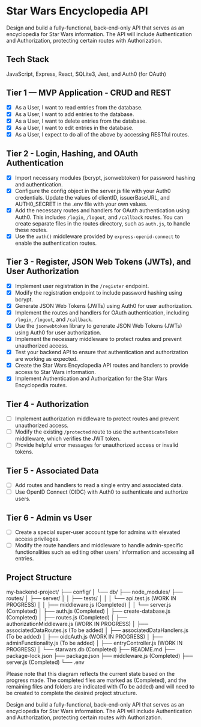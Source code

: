 # Star Wars Encyclopedia API

Design and build a fully-functional, back-end-only API that serves as an encyclopedia for Star Wars information. The API will include Authentication and Authorization, protecting certain routes with Authorization.

## Tech Stack

JavaScript, Express, React, SQLite3, Jest, and Auth0 (for OAuth)

## Tier 1 — MVP Application - CRUD and REST

- [x] As a User, I want to read entries from the database.
- [x] As a User, I want to add entries to the database.
- [x] As a User, I want to delete entries from the database.
- [x] As a User, I want to edit entries in the database.
- [x] As a User, I expect to do all of the above by accessing RESTful routes.

## Tier 2 - Login, Hashing, and OAuth Authentication

- [x] Import necessary modules (bcrypt, jsonwebtoken) for password hashing and authentication.
- [x] Configure the config object in the server.js file with your Auth0 credentials. Update the values of clientID, issuerBaseURL, and AUTH0_SECRET in the .env file with your own values.
- [x] Add the necessary routes and handlers for OAuth authentication using Auth0. This includes `/login`, `/logout`, and `/callback` routes. You can create separate files in the routes directory, such as `auth.js`, to handle these routes.
- [x] Use the `auth()` middleware provided by `express-openid-connect` to enable the authentication routes.

## Tier 3 - Register, JSON Web Tokens (JWTs), and User Authorization

- [x] Implement user registration in the `/register` endpoint.
- [x] Modify the registration endpoint to include password hashing using bcrypt.
- [x] Generate JSON Web Tokens (JWTs) using Auth0 for user authorization.
- [x] Implement the routes and handlers for OAuth authentication, including `/login`, `/logout`, and `/callback`.
- [x] Use the `jsonwebtoken` library to generate JSON Web Tokens (JWTs) using Auth0 for user authorization.
- [x] Implement the necessary middleware to protect routes and prevent unauthorized access.
- [x] Test your backend API to ensure that authentication and authorization are working as expected.
- [x] Create the Star Wars Encyclopedia API routes and handlers to provide access to Star Wars information.
- [x] Implement Authentication and Authorization for the Star Wars Encyclopedia routes.

## Tier 4 - Authorization

- [ ] Implement authorization middleware to protect routes and prevent unauthorized access.
- [ ] Modify the existing `/protected` route to use the `authenticateToken` middleware, which verifies the JWT token.
- [ ] Provide helpful error messages for unauthorized access or invalid tokens.

## Tier 5 - Associated Data

- [ ] Add routes and handlers to read a single entry and associated data.
- [ ] Use OpenID Connect (OIDC) with Auth0 to authenticate and authorize users.

## Tier 6 - Admin vs User

- [ ] Create a special super-user account type for admins with elevated access privileges.
- [ ] Modify the route handlers and middleware to handle admin-specific functionalities such as editing other users' information and accessing all entries.

## Project Structure

my-backend-project/
├── config/
│   └── db/
├── node_modules/
├── routes/
│   ├── server/
│   │   ├── tests/
│   │   │   └── api.test.js (WORK IN PROGRESS)
│   │   ├── middleware.js (Completed)
│   │   └── server.js (Completed)
│   ├── auth.js (Completed)
│   ├── create-database.js (Completed)
│   ├── routes.js (Completed)
│   ├── authorizationMiddleware.js (WORK IN PROGRESS)
│   ├── associatedDataRoutes.js (To be added)
│   ├── associatedDataHandlers.js (To be added)
│   ├── oidcAuth.js (WORK IN PROGRESS)
│   ├── adminFunctionality.js (To be added)
│   ├── entryController.js (WORK IN PROGRESS)
│   └── starwars.db (Completed)
├── README.md
├── package-lock.json
├── package.json
├── middleware.js (Completed)
├── server.js (Completed)
└── .env

Please note that this diagram reflects the current state based on the progress made. The completed files are marked as (Completed), and the remaining files and folders are indicated with (To be added) and will need to be created to complete the desired project structure.

Design and build a fully-functional, back-end-only API that serves as an encyclopedia for Star Wars information. The API will include Authentication and Authorization, protecting certain routes with Authorization.
